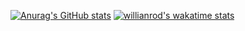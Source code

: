 [![Anurag's GitHub stats](https://github-readme-stats.vercel.app/api?username=anticuchito&bg_color=1e1e2e&text_color=cdd6f4&icon_color=cba6f7&title_color=94e2d5)](https://github.com/anticuchito/my-stats)
[![willianrod's wakatime stats](https://github-readme-stats.vercel.app/api/wakatime?username=anticuchito?username=anticuchito&bg_color=1e1e2e&text_color=cdd6f4&icon_color=cba6f7&title_color=94e2d5)](https://github.com/anticuchito/my-stats)
